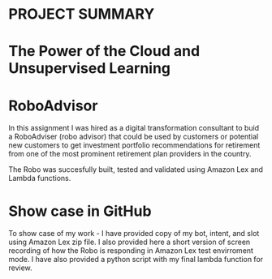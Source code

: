 # PROJECT SUMMARY 
# The Power of the Cloud and Unsupervised Learning

 # RoboAdvisor

 In  this assignment I  was hired  as a digital transformation consultant to buid a RoboAdviser (robo advisor)  that could be used by customers or potential new customers to get investment portfolio recommendations for retirement from one of the most prominent retirement plan providers in the country.


The Robo  was succesfully built, tested and validated using Amazon Lex and Lambda functions. 

# Show case in GitHub
To show case of  my  work - I  have provided copy of  my  bot, intent, and slot using Amazon Lex zip file. I also provided here a  short version of screen recording  of how the Robo is responding in Amazon Lex test envirroment  mode.  I have also provided  a python script with my  final lambda function for review. 
